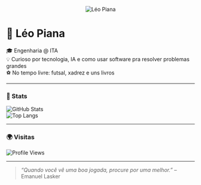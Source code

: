 <p align="center">
  <img src="assets/header.gif" alt="Léo Piana" />
</p>

# 👋 Léo Piana

🎓 Engenharia @ ITA  
💡 Curioso por tecnologia, IA e como usar software pra resolver problemas grandes  
⚽ No tempo livre: futsal, xadrez e uns livros

---

### 🚀 Stats
![GitHub Stats](https://github-readme-stats.vercel.app/api?username=LeoPiana&show_icons=true&theme=tokyonight)  
![Top Langs](https://github-readme-stats.vercel.app/api/top-langs/?username=LeoPiana&layout=compact&theme=tokyonight)

---

### 🌍 Visitas
![Profile Views](https://komarev.com/ghpvc/?username=LeoPiana&color=blue&style=flat-square)

---

> *“Quando você vê uma boa jogada, procure por uma melhor.”* – Emanuel Lasker

